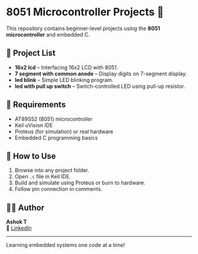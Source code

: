 # 8051 Microcontroller Projects 🚀

This repository contains beginner-level projects using the **8051 microcontroller** and embedded C.

## 📁 Project List

- **16x2 lcd** – Interfacing 16x2 LCD with 8051.
- **7 segment with common anode** – Display digits on 7-segment display.
- **led blink** – Simple LED blinking program.
- **led with pull up switch** – Switch-controlled LED using pull-up resistor.

## 🧰 Requirements

- AT89S52 (8051) microcontroller
- Keil uVision IDE
- Proteus (for simulation) or real hardware
- Embedded C programming basics

## 📌 How to Use

1. Browse into any project folder.
2. Open `.c` file in Keil IDE.
3. Build and simulate using Proteus or burn to hardware.
4. Follow pin connection in comments.

## 👨‍💻 Author

**Ashok T**  
📎 [LinkedIn](https://www.linkedin.com/in/ashok-t-b911b0257)

---

Learning embedded systems one code at a time!
